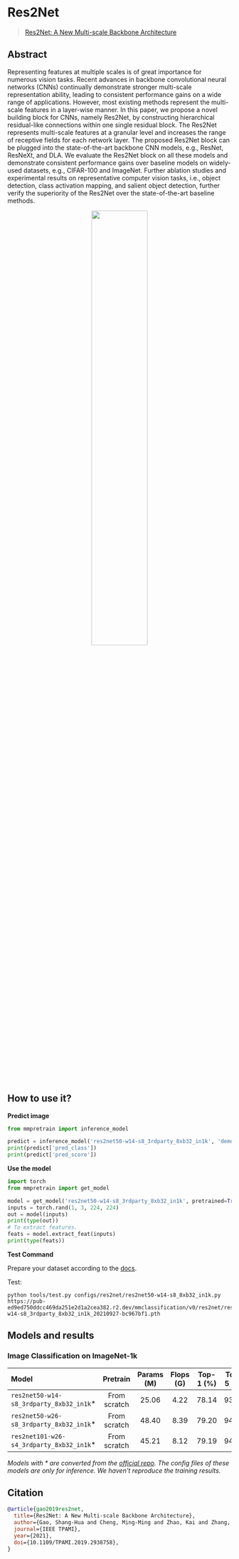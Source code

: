 # Res2Net

> [Res2Net: A New Multi-scale Backbone Architecture](https://arxiv.org/abs/1904.01169)

<!-- [ALGORITHM] -->

## Abstract

Representing features at multiple scales is of great importance for numerous vision tasks. Recent advances in backbone convolutional neural networks (CNNs) continually demonstrate stronger multi-scale representation ability, leading to consistent performance gains on a wide range of applications. However, most existing methods represent the multi-scale features in a layer-wise manner. In this paper, we propose a novel building block for CNNs, namely Res2Net, by constructing hierarchical residual-like connections within one single residual block. The Res2Net represents multi-scale features at a granular level and increases the range of receptive fields for each network layer. The proposed Res2Net block can be plugged into the state-of-the-art backbone CNN models, e.g., ResNet, ResNeXt, and DLA. We evaluate the Res2Net block on all these models and demonstrate consistent performance gains over baseline models on widely-used datasets, e.g., CIFAR-100 and ImageNet. Further ablation studies and experimental results on representative computer vision tasks, i.e., object detection, class activation mapping, and salient object detection, further verify the superiority of the Res2Net over the state-of-the-art baseline methods.

<div align=center>
<img src="https://user-images.githubusercontent.com/26739999/142573547-cde68abf-287b-46db-a848-5cffe3068faf.png" width="50%"/>
</div>

## How to use it?

<!-- [TABS-BEGIN] -->

**Predict image**

```python
from mmpretrain import inference_model

predict = inference_model('res2net50-w14-s8_3rdparty_8xb32_in1k', 'demo/bird.JPEG')
print(predict['pred_class'])
print(predict['pred_score'])
```

**Use the model**

```python
import torch
from mmpretrain import get_model

model = get_model('res2net50-w14-s8_3rdparty_8xb32_in1k', pretrained=True)
inputs = torch.rand(1, 3, 224, 224)
out = model(inputs)
print(type(out))
# To extract features.
feats = model.extract_feat(inputs)
print(type(feats))
```

**Test Command**

Prepare your dataset according to the [docs](https://mmpretrain.readthedocs.io/en/latest/user_guides/dataset_prepare.html#prepare-dataset).

Test:

```shell
python tools/test.py configs/res2net/res2net50-w14-s8_8xb32_in1k.py https://pub-ed9ed750ddcc469da251e2d1a2cea382.r2.dev/mmclassification/v0/res2net/res2net50-w14-s8_3rdparty_8xb32_in1k_20210927-bc967bf1.pth
```

<!-- [TABS-END] -->

## Models and results

### Image Classification on ImageNet-1k

| Model                                     |   Pretrain   | Params (M) | Flops (G) | Top-1 (%) | Top-5 (%) |                  Config                   |                               Download                                |
| :---------------------------------------- | :----------: | :--------: | :-------: | :-------: | :-------: | :---------------------------------------: | :-------------------------------------------------------------------: |
| `res2net50-w14-s8_3rdparty_8xb32_in1k`\*  | From scratch |   25.06    |   4.22    |   78.14   |   93.85   | [config](res2net50-w14-s8_8xb32_in1k.py)  | [model](https://pub-ed9ed750ddcc469da251e2d1a2cea382.r2.dev/mmclassification/v0/res2net/res2net50-w14-s8_3rdparty_8xb32_in1k_20210927-bc967bf1.pth) |
| `res2net50-w26-s8_3rdparty_8xb32_in1k`\*  | From scratch |   48.40    |   8.39    |   79.20   |   94.36   | [config](res2net50-w26-s8_8xb32_in1k.py)  | [model](https://pub-ed9ed750ddcc469da251e2d1a2cea382.r2.dev/mmclassification/v0/res2net/res2net50-w26-s8_3rdparty_8xb32_in1k_20210927-f547a94b.pth) |
| `res2net101-w26-s4_3rdparty_8xb32_in1k`\* | From scratch |   45.21    |   8.12    |   79.19   |   94.44   | [config](res2net101-w26-s4_8xb32_in1k.py) | [model](https://pub-ed9ed750ddcc469da251e2d1a2cea382.r2.dev/mmclassification/v0/res2net/res2net101-w26-s4_3rdparty_8xb32_in1k_20210927-870b6c36.pth) |

*Models with * are converted from the [official repo](https://github.com/Res2Net/Res2Net-PretrainedModels/blob/master/res2net.py#L181). The config files of these models are only for inference. We haven't reproduce the training results.*

## Citation

```bibtex
@article{gao2019res2net,
  title={Res2Net: A New Multi-scale Backbone Architecture},
  author={Gao, Shang-Hua and Cheng, Ming-Ming and Zhao, Kai and Zhang, Xin-Yu and Yang, Ming-Hsuan and Torr, Philip},
  journal={IEEE TPAMI},
  year={2021},
  doi={10.1109/TPAMI.2019.2938758},
}
```
